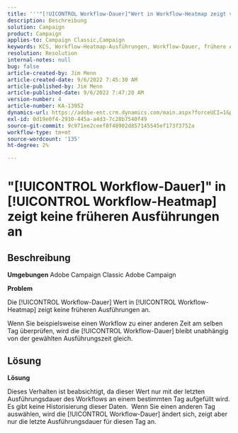 ```yaml
---
title: '''"[!UICONTROL Workflow-Dauer]"Wert in Workflow-Heatmap zeigt vergangene Ausführungen nicht an"'
description: Beschreibung
solution: Campaign
product: Campaign
applies-to: Campaign Classic,Campaign
keywords: KCS, Workflow-Heatmap-Ausführungen, Workflow-Dauer, frühere Ausführungen, Adobe Campaign
resolution: Resolution
internal-notes: null
bug: false
article-created-by: Jim Menn
article-created-date: 9/6/2022 7:45:30 AM
article-published-by: Jim Menn
article-published-date: 9/6/2022 7:47:20 AM
version-number: 4
article-number: KA-13952
dynamics-url: https://adobe-ent.crm.dynamics.com/main.aspx?forceUCI=1&pagetype=entityrecord&etn=knowledgearticle&id=026920e0-b72d-ed11-9db1-0022480866ad
exl-id: 0d19e0f4-2910-445a-a4d3-7c28b7540f49
source-git-commit: 9c971ee2ceef8f48902d857145545ef173f3752a
workflow-type: tm+mt
source-wordcount: '135'
ht-degree: 2%

---
```


# &quot;[!UICONTROL Workflow-Dauer]&quot; in [!UICONTROL Workflow-Heatmap] zeigt keine früheren Ausführungen an

## Beschreibung


<b>Umgebungen</b>
Adobe Campaign Classic Adobe Campaign

<b>Problem</b>

Die [!UICONTROL Workflow-Dauer] Wert in [!UICONTROL Workflow-Heatmap] zeigt keine früheren Ausführungen an.

Wenn Sie beispielsweise einen Workflow zu einer anderen Zeit am selben Tag überprüfen, wird die [!UICONTROL Workflow-Dauer] bleibt unabhängig von der gewählten Ausführungszeit gleich.


## Lösung


<b>Lösung</b>

Dieses Verhalten ist beabsichtigt, da dieser Wert nur mit der letzten Ausführungsdauer des Workflows an einem bestimmten Tag aufgefüllt wird.
Es gibt keine Historisierung dieser Daten. 
Wenn Sie einen anderen Tag auswählen, wird die [!UICONTROL Workflow-Dauer] ändert sich, zeigt aber nur die letzte Ausführungsdauer für diesen Tag an.
